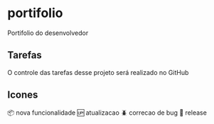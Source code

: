 # portifolio
Portifolio do desenvolvedor

## Tarefas
O controle das tarefas desse projeto será realizado no GitHub

## Icones

:package: nova funcionalidade
:up: atualizacao
:beetle: correcao de bug
:checkered_flag: release